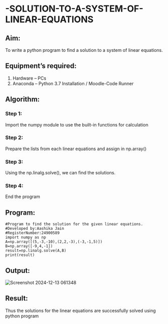 # -SOLUTION-TO-A-SYSTEM-OF-LINEAR-EQUATIONS
## Aim:
To write a python program to find a solution to a system of linear equations.
## Equipment’s required:
1. 	Hardware – PCs
2. 	Anaconda – Python 3.7 Installation / Moodle-Code Runner
## Algorithm:
### Step 1: 
Import the numpy module to use the built-in functions for calculation
### Step 2: 
Prepare the lists from each linear equations and assign in np.array()
### Step 3: 
Using the np.linalg.solve(), we can find the solutions.
### Step 4: 
End the program
## Program:
```
#Program to find the solution for the given linear equations.
#Developed by:Aashika Jain
#RegisterNumber:24900589
import numpy as np
A=np.array([(5,-3,-10),(2,2,-3),(-3,-1,5)])
B=np.array([-9,4,-1])
result=np.linalg.solve(A,B)
print(result)
```
## Output:
![Screenshot 2024-12-13 061348](https://github.com/user-attachments/assets/826ece6d-8b9e-4821-b591-b6f47f19cb1f)



## Result: 
Thus the solutions for the linear equations are successfully solved using python program

